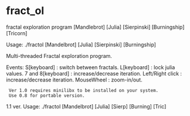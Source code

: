 # fract_ol
fractal exploration program [Mandlebrot] [Julia] [Sierpinski] [Burningship] [Tricorn]


Usage: ./fractol [Mandelbrot] [Julia] [Sierpinski] [Burningship]

Multi-threaded Fractal exploration program.

Events:
     S[keyboard] : switch between fractals.
     L[keyboard] : lock julia values.
     7 and 8[keyboard] : increase/decrease iteration.
     Left/Right click : increase/decrease iteration.
     MouseWheel : zoom-in/out.

	 Ver 1.0 requires minilibx to be installed on your system.
	 Use 0.8 for portable version.




1.1 ver.
Usage: ./fractol [Mandelbrot] [Julia] [Sierp] [Burning] [Tric]
